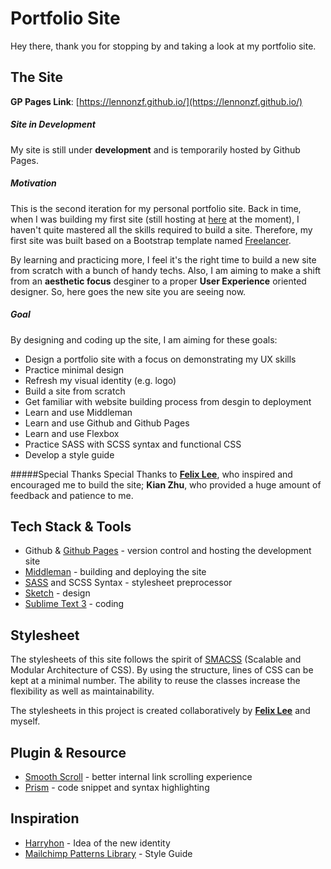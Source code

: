 # Portfolio Site
Hey there, thank you for stopping by and taking a look at my portfolio site.

## The Site
**GP Pages Link**: [https://lennonzf.github.io/](https://lennonzf.github.io/)

##### Site in Development
My site is still under **development** and is temporarily hosted by Github Pages.

##### Motivation
This is the second iteration for my personal portfolio site. Back in time, when I was building my first site (still hosting at [here](http://lennonzf.com/) at the moment), I haven't quite mastered all the skills required to build a site. Therefore, my first site was built based on a Bootstrap template named [Freelancer](https://startbootstrap.com/template-overviews/freelancer/).

By learning and practicing more, I feel it's the right time to build a new site from scratch with a bunch of handy techs. Also, I am aiming to make a shift from an **aesthetic focus** desginer to a proper **User Experience** oriented designer. So, here goes the new site you are seeing now.

##### Goal
By designing and coding up the site, I am aiming for these goals:

- Design a portfolio site with a focus on demonstrating my UX skills
- Practice minimal design
- Refresh my visual identity (e.g. logo)
- Build a site from scratch
- Get familiar with website building process from desgin to deployment
- Learn and use Middleman
- Learn and use Github and Github Pages
- Learn and use Flexbox
- Practice SASS with SCSS syntax and functional CSS
- Develop a style guide

#####Special Thanks
Special Thanks to **[Felix Lee](http://felixlee.io/)**, who inspired and encouraged me to build the site; **Kian Zhu**, who provided a huge amount of feedback and patience to me.

## Tech Stack & Tools
- Github & [Github Pages](https://pages.github.com/) - version control and hosting the development site
- [Middleman](https://middlemanapp.com/) - building and deploying the site
- [SASS](http://sass-lang.com/) and SCSS Syntax - stylesheet preprocessor
- [Sketch](https://www.sketchapp.com/) - design
- [Sublime Text 3](https://www.sublimetext.com/) - coding

## Stylesheet
The stylesheets of this site follows the spirit of [SMACSS](https://smacss.com/) (Scalable and Modular Architecture of CSS). By using the structure, lines of CSS can be kept at a minimal number. The ability to reuse the classes increase the flexibility as well as maintainability.

The stylesheets in this project is created collaboratively by **[Felix Lee](http://felixlee.io/)** and myself.

## Plugin & Resource
- [Smooth Scroll](http://github.com/cferdinandi/smooth-scroll) - better internal link scrolling experience
- [Prism](http://prismjs.com/index.html) - code snippet and syntax highlighting

## Inspiration
- [Harryhon](http://www.harryhon.com/) - Idea of the new identity
- [Mailchimp Patterns Library](http://ux.mailchimp.com/patterns) - Style Guide

